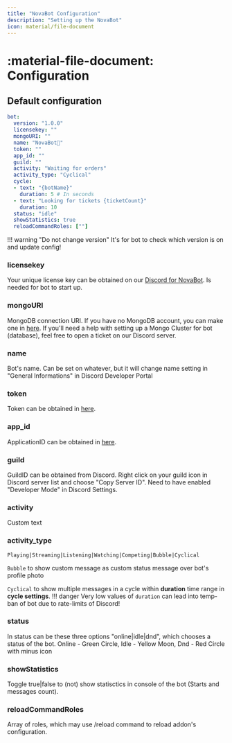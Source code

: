```yaml
---
title: "NovaBot Configuration"
description: "Setting up the NovaBot"
icon: material/file-document
---
```


# :material-file-document: Configuration

## Default configuration
```yaml title="config.yml" hl_lines="2"
bot:
  version: "1.0.0"
  licensekey: ""
  mongoURI: ""
  name: "NovaBot👑"
  token: ""
  app_id: ""
  guild: ""
  activity: "Waiting for orders"
  activity_type: "Cyclical"
  cycle:
  - text: "{botName}"
    duration: 5 # In seconds
  - text: "Looking for tickets {ticketCount}"
    duration: 10
  status: "idle"
  showStatistics: true
  reloadCommandRoles: [""]
```

!!! warning "Do not change version"
    It's for bot to check which version is on and update config!

### licensekey
Your unique license key can be obtained on our [Discord for NovaBot](https://bbb.crafttale.eu/).
Is needed for bot to start up.

### mongoURI
MongoDB connection URI.
If you have no MongoDB account, you can make one in [here](https://mongodb.com).
If you'll need a help with setting up a Mongo Cluster for bot (database), feel free to open a ticket on our Discord server.

### name
Bot's name. Can be set on whatever, but it will change name setting in "General Informations" in Discord Developer Portal

### token
Token can be obtained in [here](./setup.md).

### app_id
ApplicationID can be obtained in [here](./setup.md).

### guild
GuildID can be obtained from Discord.
Right click on your guild icon in Discord server list and choose "Copy Server ID".
Need to have enabled "Developer Mode" in Discord Settings.

### activity
Custom text

### activity_type
`Playing|Streaming|Listening|Watching|Competing|Bubble|Cyclical`

`Bubble` to show custom message as custom status message over bot's profile photo

`Cyclical` to show multiple messages in a cycle within **duration** time range in **cycle settings**.
!!! danger
    Very low values of `duration` can lead into temp-ban of bot due to rate-limits of Discord!

### status
In status can be these three options "online|idle|dnd", which chooses a status of the bot.
Online - Green Circle,
Idle - Yellow Moon,
Dnd - Red Circle with minus icon

### showStatistics
Toggle true|false to (not) show statisctics in console of the bot (Starts and messages count).

### reloadCommandRoles
Array of roles, which may use /reload command to reload addon's configuration.